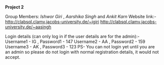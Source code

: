 **Project 2**

Group Members: *Ishwor Giri* , *Aarshika Singh* and *Ankit Karn*
Website link:- http://clabsql.clamv.jacobs-university.de/~igiri
               http://clabsql.clamv.jacobs-university.de/~aasingh
         
Login details (can only log in if the user details are for the admin):- Username1 - IG , Password1 - 147
                                                                        Username2 - AA , Password2 - 159
                                                                        Username3 - AK , Password3 - 123
PS- You can not login yet until you are an admin so please do not login with normal registration details, it would not accept.
